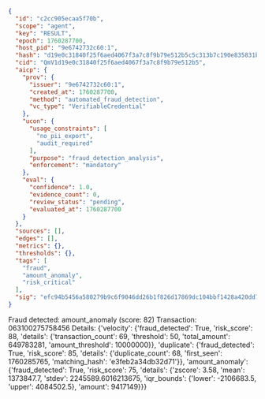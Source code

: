 ```json
{
  "id": "c2cc905ecaa5f70b",
  "scope": "agent",
  "key": "RESULT",
  "epoch": 1760287700,
  "host_pid": "9e6742732c60:1",
  "hash": "d19e0c31840f25f6aed4067f3a7c8f9b79e512b5c5c313b7c190e835831b3b87",
  "cid": "QmV1d19e0c31840f25f6aed4067f3a7c8f9b79e512b5",
  "aicp": {
    "prov": {
      "issuer": "9e6742732c60:1",
      "created_at": 1760287700,
      "method": "automated_fraud_detection",
      "vc_type": "VerifiableCredential"
    },
    "ucon": {
      "usage_constraints": [
        "no_pii_export",
        "audit_required"
      ],
      "purpose": "fraud_detection_analysis",
      "enforcement": "mandatory"
    },
    "eval": {
      "confidence": 1.0,
      "evidence_count": 0,
      "review_status": "pending",
      "evaluated_at": 1760287700
    }
  },
  "sources": [],
  "edges": [],
  "metrics": {},
  "thresholds": {},
  "tags": [
    "fraud",
    "amount_anomaly",
    "risk_critical"
  ],
  "sig": "efc94b5456a580279b9c6f9046dd26b1f826d17869dc104bbf1428a420dd7285"
}
```

Fraud detected: amount_anomaly (score: 82)
Transaction: 063100275758456
Details: {'velocity': {'fraud_detected': True, 'risk_score': 88, 'details': {'transaction_count': 69, 'threshold': 50, 'total_amount': 649783281, 'amount_threshold': 10000000}}, 'duplicate': {'fraud_detected': True, 'risk_score': 85, 'details': {'duplicate_count': 68, 'first_seen': 1760285765, 'matching_hash': 'e3feb2a34db32d71'}}, 'amount_anomaly': {'fraud_detected': True, 'risk_score': 75, 'details': {'zscore': 3.58, 'mean': 1373847.7, 'stdev': 2245589.6016213675, 'iqr_bounds': {'lower': -2106683.5, 'upper': 4084502.5}, 'amount': 9417149}}}